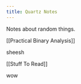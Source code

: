 ```yaml
---
title: Quartz Notes
---
```

Notes about random things.

[[Practical Binary Analysis]]

sheesh

[[Stuff To Read]]


wow